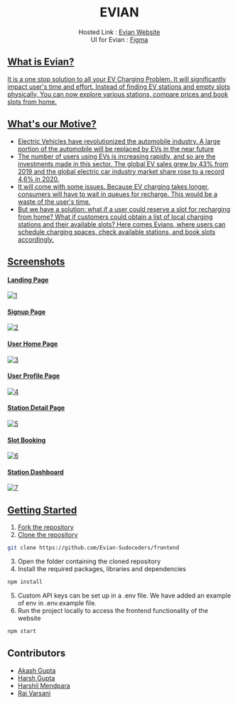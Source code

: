 <div align="center">
  <h1>EVIAN</h1>
  <p>
    Hosted Link :
    <a href="https://evian.netlify.app/">
    Evian Website
  </a>
  <br/>
 UI for Evian : <a href="https://www.figma.com/file/pYRgQZescDkHIZQS5DkV9x/EVIAN-UI"> Figma
  </p>
</div>

## What is Evian?
It is a one stop solution to all your EV Charging Problem. It will significantly impact user's time and effort. Instead of finding EV stations and empty slots physically, You can now explore various stations, compare prices and book slots from home.

## What's our Motive?

<ul>
<li>Electric Vehicles have revolutionized the automobile industry. A large portion of the automobile will be replaced by EVs in the near future
</li>
<li>
The number of users using EVs is increasing rapidly, and so are the investments made in this sector. The global EV sales grew by 43% from 2019 and the global electric car industry market share rose to a record 4,6% in 2020.
</li>
<li>
It will come with some issues. Because EV charging takes longer, consumers will have to wait in queues for recharge. This would be a waste of the user's time. 
</li>
<li>
But we have a solution: what if a user could reserve a slot for recharging from home? What if customers could obtain a list of local charging stations and their available slots? 
Here comes Evians, where users can schedule charging spaces, check available stations, and book slots accordingly.
</li>
</ul>

## Screenshots

#### Landing Page

![1](https://github.com/Evian-Sudocoders/frontend/blob/main/src/Assets/ReadmeAssets/1.png)

#### Signup Page

![2](https://github.com/Evian-Sudocoders/frontend/blob/main/src/Assets/ReadmeAssets/2.png)

#### User Home Page

![3](https://github.com/Evian-Sudocoders/frontend/blob/main/src/Assets/ReadmeAssets/3.png)

#### User Profile Page

![4](https://github.com/Evian-Sudocoders/frontend/blob/main/src/Assets/ReadmeAssets/6.png)

#### Station Detail Page

![5](https://github.com/Evian-Sudocoders/frontend/blob/main/src/Assets/ReadmeAssets/4.png)

#### Slot Booking

![6](https://github.com/Evian-Sudocoders/frontend/blob/main/src/Assets/ReadmeAssets/5.png)

#### Station Dashboard

![7](https://github.com/Evian-Sudocoders/frontend/blob/main/src/Assets/ReadmeAssets/7.png)


## Getting Started

1. Fork the repository
2. Clone the repository

```sh
git clone https://github.com/Evian-Sudocoders/frontend
```

3. Open the folder containing the cloned repository
4. Install the required packages, libraries and dependencies

```sh
npm install
```

5. Custom API keys can be set up in a .env file. We have added an example of env in .env.example file.
6. Run the project locally to access the frontend functionality of the website

```sh
npm start
```

## Contributors

- [Akash Gupta](https://github.com/akashgupta1909)
- [Harsh Gupta](https://github.com/harshgupta1249)
- [Harshil Mendpara](https://github.com/HarshilMendpara)
- [Raj Varsani](https://github.com/RajVarsani)
